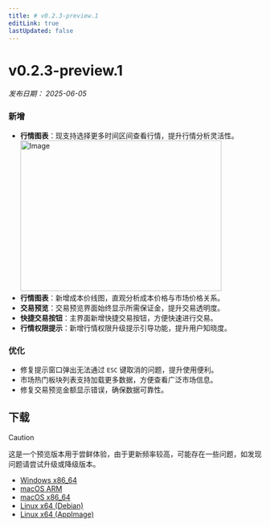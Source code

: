 ```yaml
---
title: # v0.2.3-preview.1
editLink: true
lastUpdated: false
---
```


# v0.2.3-preview.1  <Badge type="warning" text="preview" />

_发布日期： 2025-06-05_

### 新增

- **行情图表**：现支持选择更多时间区间查看行情，提升行情分析灵活性。
  <img src="https://assets.lbctrl.com/uploads/b6be76b4-c99c-45a0-9fcb-1565ea6261eb/scr-20250605-qfcn.png" alt="Image" width="400" height="300">
- **行情图表**：新增成本价线图，直观分析成本价格与市场价格关系。
- **交易预览**：交易预览界面始终显示所需保证金，提升交易透明度。
- **快捷交易按钮**：主界面新增快捷交易按钮，方便快速进行交易。
- **行情权限提示**：新增行情权限升级提示引导功能，提升用户知晓度。

### 优化

- 修复提示窗口弹出无法通过 `ESC` 键取消的问题，提升使用便利。
- 市场热门板块列表支持加载更多数据，方便查看广泛市场信息。
- 修复交易预览金额显示错误，确保数据可靠性。

## 下载


> [!CAUTION]
> 这是一个预览版本用于尝鲜体验，由于更新频率较高，可能存在一些问题，如发现问题请尝试升级或降级版本。


- [Windows x86_64](https://assets.lbkrs.com/github/release/longbridge-desktop/preview/longbridge-v0.2.3-preview.1-windows-x86_64.exe)
- [macOS ARM](https://assets.lbkrs.com/github/release/longbridge-desktop/preview/longbridge-v0.2.3-preview.1-macos-aarch64.dmg)
- [macOS x86_64](https://assets.lbkrs.com/github/release/longbridge-desktop/preview/longbridge-v0.2.3-preview.1-macos-x86_64.dmg)
- [Linux x64 (Debian)](https://assets.lbkrs.com/github/release/longbridge-desktop/preview/longbridge-v0.2.3-preview.1-linux-x86_64.deb)
- [Linux x64 (AppImage)](https://assets.lbkrs.com/github/release/longbridge-desktop/preview/longbridge-v0.2.3-preview.1-linux-x86_64.AppImage)